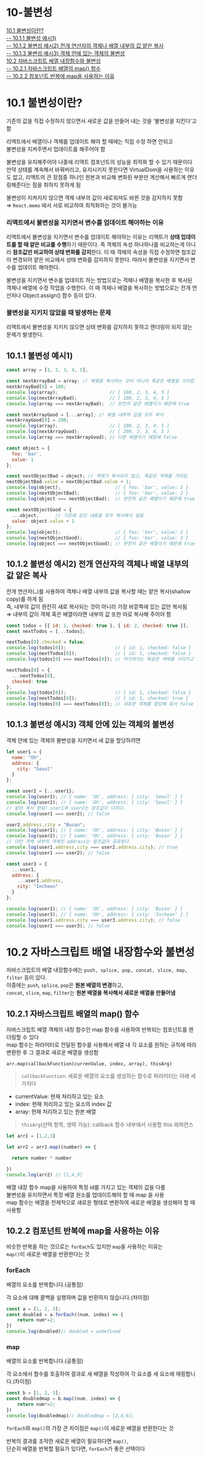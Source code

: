 # 10-불변성  
[10.1 불변성이란?](#101-불변성이란)  
[-- 10.1.1 불변성 예시1)](#1011-불변성-예시1)  
[-- 10.1.2 불변성 예시2) 전개 연산자의 객체나 배열 내부의 값 얕은 복사](#1012-불변성-예시2-전개-연산자의-객체나-배열-내부의-값-얕은-복사)  
[-- 10.1.3 불변성 예시3) 객체 안에 있는 객체의 불변성](#1013-불변성-예시3-객체-안에-있는-객체의-불변성)  
[10.2 자바스크립트 배열 내장함수와 불변성](#102-자바스크립트-배열-내장함수와-불변성)  
[-- 10.2.1 자바스크립트 배열의 map() 함수](#1021-자바스크립트-배열의-map-함수)  
[-- 10.2.2 컴포넌트 반복에 map을 사용하는 이유](#1022-컴포넌트-반복에-map을-사용하는-이유)  

# 10.1 불변성이란?

기존의 값을 직접 수정하지 않으면서 새로운 값을 만들어 내는 것을 ‘불변성을 지킨다’고 함  

리액트에서 배열이나 객체를 업데이트 해야 할 때에는 직접 수정 하면 안되고  
불변성을 지켜주면서 업데이트를 해주어야 함  

불변성을 유지해주어야 나중에 리액트 컴포넌트의 성능을 최적화 할 수 있기 때문이다  
만약 상태를 계속해서 바꿔버리고, 유지시키지 못한다면 VirtualDom을 사용하는 이유도 없고, 리액트의 큰 장점중 하나인 원본과 비교해 변화된 부분만 계산해서 빠르게 랜더링해준다는 점을 취하지 못하게 됨  

불변성이 지켜지지 않으면 객체 내부의 값이 새로워져도 바뀐 것을 감지하지 못함  
⇒ `React.memo` 에서 서로 비교하여 최적화하는 것이 불가능  

### 리액트에서 불변성을 지키면서 변수를 업데이트 해야하는 이유

리액트에서 불변성을 지키면서 변수를 업데이트 해야하는 이유는 리액트가 **상태 업데이트를 할 때 얕은 비교를 수행**하기 때문이다. 즉 객체의 속성 하나하나를 비교하는게 아니라 **참조값만 비교하여 상태 변화를 감지**한다. 이 때 객체의 속성을 직접 수정하면 참조값이 변경되어 얕은 비교에서 상태 변화를 감지하지 못한다. 따라서 불변성을 지키면서 변수를 업데이트 해야한다.  

불변성을 지키면서 변수를 업데이트 하는 방법으로는 객체나 배열을 복사한 후 복사된 객체나 배열에 수정 작업을 수행한다. 이 때 객체나 배열을 복사하는 방법으로는 전개 연산자나 Object.assign() 함수 등이 있다.  

### 불변성을 지키지 않았을 때 발생하는 문제

리액트에서 불변성을 지키지 않으면 상태 변화를 감지하지 못하고 렌더링이 되지 않는 문제가 발생한다.

## 10.1.1 불변성 예시1)

```jsx
const array = [1, 2, 3, 4, 5];

const nextArrayBad = array; // 배열을 복사하는 것이 아니라 똑같은 배열을 가리킴
nextArrayBad[0] = 100;
console.log(array);                   // [ 100, 2, 3, 4, 5 ]
console.log(nextArrayBad);            // [ 100, 2, 3, 4, 5 ]
console.log(array === nextArrayBad);  // 완전히 같은 배열이기 때문에 true

const nextArrayGood = [...array]; // 배열 내부의 값을 모두 복사
nextArrayGood[0] = 200;
console.log(array);                   // [ 100, 2, 3, 4, 5 ]
console.log(nextArrayGood);           // [ 200, 2, 3, 4, 5 ]
console.log(array === nextArrayGood); // 다른 배열이기 때문에 false

const object = {
  foo: 'bar',
  value: 1
};

const nextObjectBad = object; // 객체가 복사되지 않고, 똑같은 객체를 가리킴
nextObjectBad.value = nextObjectBad.value + 1;
console.log(object);                    // { foo: 'bar', value: 2 }
console.log(nextObjectBad);             // { foo: 'bar', value: 2 }
console.log(object === nextObjectBad);  // 완전히 같은 배열이기 때문에 true

const nextObjectGood = {
  ...object,      // 기존에 있던 내용을 모두 복사해서 넣음
  value: object.value + 1
};
console.log(object);                    // { foo: 'bar', value: 2 }
console.log(nextObjectGood);            // { foo: 'bar', value: 3 }
console.log(object === nextObjectGood); // 완전히 같은 배열이기 때문에 true
```

## 10.1.2 불변성 예시2) 전개 연산자의 객체나 배열 내부의 값 얕은 복사

전개 연산자(`…`)를 사용하여 객체나 배열 내부의 값을 복사할 때는 얕은 복사(shallow copy)를 하게 됨  
즉, 내부의 값이 완전히 새로 복사되는 것이 아니라 가장 바깥쪽에 있는 값만 복사됨  
⇒ 내부의 값이 객체 혹은 배열이라면 내부의 값 또한 따로 복사해 주어야 함  

```jsx
const todos = [{ id: 1, checked: true }, { id: 2, checked: true }];
const nextTodos = [...todos];

nextTodos[0].checked = false;
console.log(todos[0]);                  // { id: 1, checked: false }
console.log(nextTodos[0]);              // { id: 1, checked: false }
console.log(todos[0] === nextTodos[0]); // 여기까지는 똑같은 객체를 가리키고 있기 때문에 true

nextTodos[0] = {
  ...nextTodos[0],      
  checked: true
};
console.log(todos[0]);                  // { id: 1, checked: false }
console.log(nextTodos[0]);              // { id: 1, checked: true }
console.log(todos[0] === nextTodos[0]); // 새로운 객체를 할당해 줘서 false
```

## 10.1.3 불변성 예시3) 객체 안에 있는 객체의 불변성

객체 안에 있는 객체의 불변성을 지키면서 새 값을 할당하려면

```jsx
let user1 = {
  name: "Oh",
  address: {
    city: "Seoul"
  }
};

const user2 = {...user1};
console.log(user1); // { name: 'Oh', address: { city: 'Seoul' } }
console.log(user2); // { name: 'Oh', address: { city: 'Seoul' } }
// 얕은 복사 완료! user1와 user2는 참조값이 다르다. 
console.log(user1 === user2); // false

user2.address.city = "Busan";
console.log(user1); // { name: 'Oh', address: { city: 'Busan' } }
console.log(user2); // { name: 'Oh', address: { city: 'Busan' } }
// 다만 객체 내부의 객체인 address는 참조값이 공유된다. 
console.log(user1.address.city === user2.address.city); // true
console.log(user1 === user2); // false

const user3 = {
  ...user1,
  address: {
    ...user1.address,
    city: "Incheon"
  }
};

console.log(user1); // { name: 'Oh', address: { city: 'Busan' } }
console.log(user3); // { name: 'Oh', address: { city: 'Incheon' } }
console.log(user1.address.city === user3.address.city); // false
console.log(user1 === user3); // false
```

# 10.2 자바스크립트 배열 내장함수와 불변성

자바스크립트의 배열 내장함수에는 `push, splice, pop, concat, slice, map, filter` 등이 있다.  
이중에는 `push`, `splice`, `pop`은 **원본 배열의 변경**하고,  
`concat`, `slice`, `map`, `filter`는 **원본 배열을 복사해서 새로운 배열을 만들어냄**  

## 10.2.1 자바스크립트 배열의 map() 함수

자바스크립트 배열 객체의 내장 함수인 map 함수를 사용하여 반복되는 컴포넌트를 렌더링할 수 있다  
map 함수는 파라미터로 전달된 함수를 사용해서 배열 내 각 요소를 원하는 규칙에 따라 변환한 후 그 결과로 새로운 배열을 생성함  

`arr.map(callbackFunction(currenValue, index, array), thisArg)`

> `callbackFunction`: 새로운 배열의 요소를 생성하는 함수로 파라미터는 아래 세 가지다
> 
- currentValue: 현재 처리하고 있는 요소
- index: 현재 처리하고 있는 요소의 index 값
- array: 현재 처리하고 있는 원본 배열

> `thisArg`(선택 항목, 생략 가능): callback 함수 내부에서 사용할 this 레퍼런스
> 

```jsx
let arr1 = [1,2,3]

let arr2 = arr1.map((number) => {

  return number * number

})
console.log(arr2) // [1,4,9]
```

배열 내장 함수 map을 사용하여 특정 id를 가지고 있는 객체의 값을 다룸  
불변성을 유지하면서 특정 배열 원소를 업데이트해야 할 때 map 을 사용  
map 함수는 배열을 전체적으로 새로운 형태로 변환하여 새로운 배열을 생성해야 할 때 사용함  

## 10.2.2 컴포넌트 반복에 map을 사용하는 이유

비슷한 반복을 하는 것으로는 `forEach`도 있지만 `map`을 사용하는 이유는  
`map()`이 새로운 배열을 반환한다는 것  

### forEach

배열의 요소를 반복합니다.(공통점)  

각 요소에 대해 콜백을 실행하며 값을 반환하지 않습니다.(차이점)  

```jsx
const a = [1, 2, 3];
const doubled = a.forEach((num, index) => {
	return num*=2;
})
console.log(doubled)// doubled = undefined
```

### map

배열의 요소를 반복합니다.(공통점)  

각 요소에서 함수를 호출하여 결과로 새 배열을 작성하여 각 요소를 새 요소에 매핑합니다.(차이점)  

```jsx
const b = [1, 2, 3];
const doubledmap = b.map((num, index) => {
	return num*=2;
})
console.log(doubledmap)// doubledmap = [2,4,6];
```

`forEach`와 `map()`의 가장 큰 차이점은 `map()`이 새로운 배열을 반환한다는 것  

반복의 결과를 조작한 새로운 배열이 필요하다면 `map()`,  
단순히 배열을 반복할 필요가 있다면, `forEach`가 좋은 선택이다